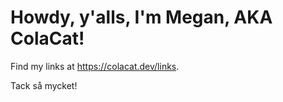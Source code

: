 # Howdy, y'alls, I'm Megan, AKA ColaCat!

Find my links at https://colacat.dev/links.

Tack så mycket!
